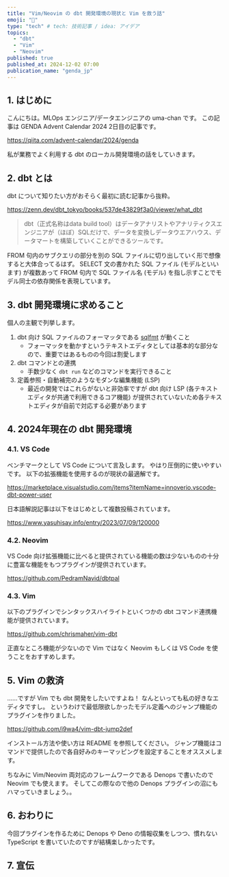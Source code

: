 ```yaml
---
title: "Vim/Neovim の dbt 開発環境の現状と Vim を救う話"
emoji: "🐴"
type: "tech" # tech: 技術記事 / idea: アイデア
topics:
  - "dbt"
  - "Vim"
  - "Neovim"
published: true
published_at: 2024-12-02 07:00
publication_name: "genda_jp"
---
```


## 1. はじめに

こんにちは。MLOps エンジニア/データエンジニアの uma-chan です。
この記事は GENDA Advent Calendar 2024 2日目の記事です。

https://qiita.com/advent-calendar/2024/genda

私が業務でよく利用する dbt のローカル開発環境の話をしていきます。

## 2. dbt とは

dbt について知りたい方がおそらく最初に読む記事から抜粋。

https://zenn.dev/dbt_tokyo/books/537de43829f3a0/viewer/what_dbt

> dbt（正式名称はdata build tool）はデータアナリストやアナリティクスエンジニアが（ほぼ）SQLだけで、データを変換しデータウエアハウス、データマートを構築していくことができるツールです。

FROM 句内のサブクエリの部分を別の SQL ファイルに切り出していく形で想像すると大体合ってるはず。
SELECT 文の書かれた SQL ファイル (モデルといいます) が複数あって FROM 句内で SQL ファイル名 (モデル) を指し示すことでモデル同士の依存関係を表現しています。

## 3. dbt 開発環境に求めること

個人の主観で列挙します。

1. dbt 向け SQL ファイルのフォーマッタである [sqlfmt](https://github.com/tconbeer/sqlfmt) が動くこと
    - フォーマッタを動かすというテキストエディタとしては基本的な部分なので、重要ではあるものの今回は割愛します
2. dbt コマンドとの連携
    - 手数少なく `dbt run` などのコマンドを実行できること
3. 定義参照・自動補完のようなモダンな編集機能 (LSP)
    - 最近の開発ではこれらがないと非効率ですが dbt 向け LSP (各テキストエディタが共通で利用できるコア機能) が提供されていないため各テキストエディタが自前で対応する必要があります

## 4. 2024年現在の dbt 開発環境

### 4.1. VS Code

ベンチマークとして VS Code について言及します。
やはり圧倒的に使いやすいです。
以下の拡張機能を使用するのが現状の最適解です。

https://marketplace.visualstudio.com/items?itemName=innoverio.vscode-dbt-power-user

日本語解説記事は以下をはじめとして複数投稿されています。

https://www.yasuhisay.info/entry/2023/07/09/120000

### 4.2. Neovim

VS Code 向け拡張機能に比べると提供されている機能の数は少ないものの十分に豊富な機能をもつプラグインが提供されています。

https://github.com/PedramNavid/dbtpal

### 4.3. Vim

以下のプラグインでシンタックスハイライトといくつかの dbt コマンド連携機能が提供されています。

https://github.com/chrismaher/vim-dbt

正直なところ機能が少ないので Vim ではなく Neovim もしくは VS Code を使うことをおすすめします。

## 5. Vim の救済

……ですが Vim でも dbt 開発をしたいですよね！
なんといっても私の好きなエディタですし。
というわけで最低限欲しかったモデル定義へのジャンプ機能のプラグインを作りました。

https://github.com/i9wa4/vim-dbt-jump2def

インストール方法や使い方は README を参照してください。
ジャンプ機能はコマンドで提供したので各自好みのキーマッピングを設定することをオススメします。

ちなみに Vim/Neovim 両対応のフレームワークである Denops で書いたので Neovim でも使えます。
そしてこの際なので他の Denops プラグインの沼にもハマっていきましょう。。

## 6. おわりに

今回プラグインを作るために Denops や Deno の情報収集をしつつ、慣れない TypeScript を書いていたのですが結構楽しかったです。

## 7. 宣伝
